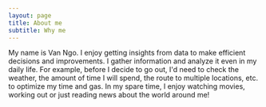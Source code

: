 ```yaml
---
layout: page
title: About me
subtitle: Why me
---
```


My name is Van Ngo. I enjoy getting insights from data to make efficient decisions and improvements. I gather information and analyze it even in my daily life. For example, before I decide to go out, I'd need to check the weather, the amount of time I will spend, the route to multiple locations, etc. to optimize my time and gas. In my spare time, I enjoy watching movies, working out or just reading news about the world around me!
